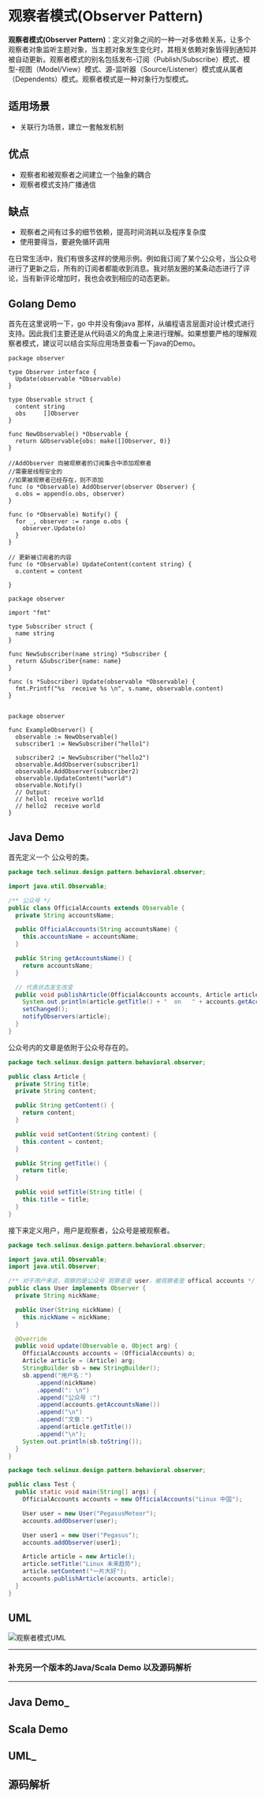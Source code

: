 # 观察者模式(Observer Pattern)

**观察者模式(Observer Pattern)**：定义对象之间的一种一对多依赖关系，让多个观察者对象监听主题对象，当主题对象发生变化时，其相关依赖对象皆得到通知并被自动更新。观察者模式的别名包括发布-订阅（Publish/Subscribe）模式、模型-视图（Model/View）模式、源-监听器（Source/Listener）模式或从属者（Dependents）模式。观察者模式是一种对象行为型模式。

## 适用场景

- 关联行为场景，建立一套触发机制

## 优点

- 观察者和被观察者之间建立一个抽象的耦合
- 观察者模式支持广播通信

## 缺点

- 观察者之间有过多的细节依赖，提高时间消耗以及程序复杂度
- 使用要得当，要避免循环调用

在日常生活中，我们有很多这样的使用示例。例如我订阅了某个公众号，当公众号进行了更新之后，所有的订阅者都能收到消息。我对朋友圈的某条动态进行了评论，当有新评论增加时，我也会收到相应的动态更新。

## Golang Demo

首先在这里说明一下，go 中并没有像java 那样，从编程语言层面对设计模式进行支持。因此我们主要还是从代码语义的角度上来进行理解。如果想要严格的理解观察者模式，建议可以结合实际应用场景查看一下java的Demo。

```golang
package observer

type Observer interface {
  Update(observable *Observable)
}

type Observable struct {
  content string
  obs     []Observer
}

func NewObservable() *Observable {
  return &Observable{obs: make([]Observer, 0)}
}

//AddObserver 向被观察者的订阅集合中添加观察者
//需要是线程安全的
//如果被观察者已经存在，则不添加
func (o *Observable) AddObserver(observer Observer) {
  o.obs = append(o.obs, observer)
}

func (o *Observable) Notify() {
  for _, observer := range o.obs {
    observer.Update(o)
  }
}

// 更新被订阅者的内容
func (o *Observable) UpdateContent(content string) {
  o.content = content

}

```

```golang
package observer

import "fmt"

type Subscriber struct {
  name string
}

func NewSubscriber(name string) *Subscriber {
  return &Subscriber{name: name}
}

func (s *Subscriber) Update(observable *Observable) {
  fmt.Printf("%s  receive %s \n", s.name, observable.content)
}


```

```golang
package observer

func ExampleObserver() {
  observable := NewObservable()
  subscriber1 := NewSubscriber("hello1")

  subscriber2 := NewSubscriber("hello2")
  observable.AddObserver(subscriber1)
  observable.AddObserver(subscriber2)
  observable.UpdateContent("world")
  observable.Notify()
  // Output:
  // hello1  receive worl1d
  // hello2  receive world
}
```

## Java Demo

首先定义一个 公众号的类。

```java
package tech.selinux.design.pattern.behavioral.observer;

import java.util.Observable;

/** 公众号 */
public class OfficialAccounts extends Observable {
  private String accountsName;

  public OfficialAccounts(String accountsName) {
    this.accountsName = accountsName;
  }

  public String getAccountsName() {
    return accountsName;
  }

  // 代表状态发生改变
  public void publishArticle(OfficialAccounts accounts, Article article) {
    System.out.println(article.getTitle() + "  on   " + accounts.getAccountsName());
    setChanged();
    notifyObservers(article);
  }
}

```

公众号内的文章是依附于公众号存在的。

```java
package tech.selinux.design.pattern.behavioral.observer;

public class Article {
  private String title;
  private String content;

  public String getContent() {
    return content;
  }

  public void setContent(String content) {
    this.content = content;
  }

  public String getTitle() {
    return title;
  }

  public void setTitle(String title) {
    this.title = title;
  }
}


```

接下来定义用户，用户是观察者，公众号是被观察者。

```java
package tech.selinux.design.pattern.behavioral.observer;

import java.util.Observable;
import java.util.Observer;

/** 对于用户来说，观察的是公众号 观察者是 user，被观察者是 offical accounts */
public class User implements Observer {
  private String nickName;

  public User(String nickName) {
    this.nickName = nickName;
  }

  @Override
  public void update(Observable o, Object arg) {
    OfficialAccounts accounts = (OfficialAccounts) o;
    Article article = (Article) arg;
    StringBuilder sb = new StringBuilder();
    sb.append("用户名：")
        .append(nickName)
        .append(": \n")
        .append("公众号 :")
        .append(accounts.getAccountsName())
        .append("\n")
        .append("文章：")
        .append(article.getTitle())
        .append("\n");
    System.out.println(sb.toString());
  }
}

```

```java
package tech.selinux.design.pattern.behavioral.observer;

public class Test {
  public static void main(String[] args) {
    OfficialAccounts accounts = new OfficialAccounts("Linux 中国");

    User user = new User("PegasusMeteor");
    accounts.addObserver(user);

    User user1 = new User("Pegasus");
    accounts.addObserver(user1);

    Article article = new Article();
    article.setTitle("Linux 未来趋势");
    article.setContent("一片大好");
    accounts.publishArticle(accounts, article);
  }
}

```

## UML

![观察者模式UML](images/observer-pattern.png)

---

### 补充另一个版本的Java/Scala Demo 以及源码解析

---

## Java Demo_

## Scala Demo

## UML_

## 源码解析
